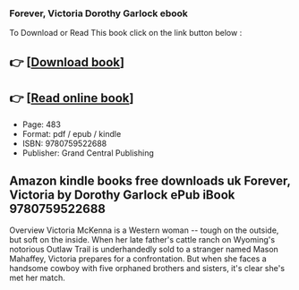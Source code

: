 ### Forever, Victoria Dorothy Garlock ebook

To Download or Read This book click on the link button below :

## 👉  [**[Download book](http://ebooksharez.info/download.php?group=book&from=github.com&id=718035&lnk=1061 "Download book")**]

## 👉  [**[Read online book](http://ebooksharez.info/download.php?group=book&from=github.com&id=718035&lnk=1061 "Read online book")**]


* Page: 483
* Format: pdf / epub / kindle
* ISBN: 9780759522688
* Publisher: Grand Central Publishing



## Amazon kindle books free downloads uk Forever, Victoria by Dorothy Garlock ePub iBook 9780759522688


Overview
Victoria McKenna is a Western woman -- tough on the outside, but soft on the inside. When her late father&#039;s cattle ranch on Wyoming&#039;s notorious Outlaw Trail is underhandedly sold to a stranger named Mason Mahaffey, Victoria prepares for a confrontation. But when she faces a handsome cowboy with five orphaned brothers and sisters, it&#039;s clear she&#039;s met her match.



